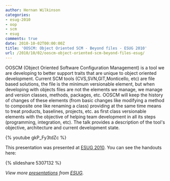 ```yaml
---
author: Hernan Wilkinson
categories:
- esug-2010
- oop
- scm
- esug
comments: true
date: 2010-10-02T00:00:00Z
title: 'OOSCM: Object Oriented SCM - Beyond files - ESUG 2010'
url: /2010/10/02/ooscm-object-oriented-scm-beyond-files-esug/
---
```


OOSCM (Object Oriented Software Configuration Management) is a tool we are developing to better support traits that are unique to object oriented development. Current SCM tools (CVS,SVN,GIT,Monticello, etc) are file based solutions, the file is the minimum versionable element, but when developing with objects files are not the elements we manage, we manage and version classes, methods, packages, etc. OOSCM will keep the history of changes of these elements (from basic changes like modifying a method to composite one like renaming a class) providing at the same time means to treat products, baselines, projects, etc. as first class versionable elements with the objective of helping team development in all its steps (programming, integration, etc). The talk provides a description of the tool's objective, architecture and current development state.

<!--more-->

{% youtube gkP_Fy3tdZc %}

This presentation was presented at [ESUG 2010](http://www.esug.org/Conferences/2010). You can see the handouts here:

{% slideshare 5307132 %}

*View more [presentations](http://www.slideshare.net/) from [ESUG](http://www.slideshare.net/esug).*


